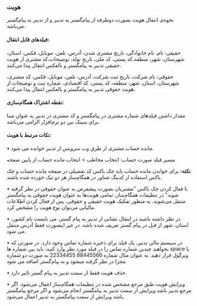 ### هویت 

نحوه‌ی انتقال هویت بصورت دوطرفه از پیام‌گستر به تدبیر و از تدبیر به پیام‌گستر می‌باشد.

#### فیلدهای قابل انتقال:

حقیقی: نام، نام خانوادگی، تاریخ مشتری شدن،  آدرس، تلفن، موبایل، فکس، استان، شهرستان، شهر، منطقه،کد پستی، کد ملی، تاریخ تولد، توضیحات،کد مشتری از هویت حقیقی تدبیر به پیامگستر و بالعکس انتقال پیدا می‌کنند.

حقوقی: نام شرکت، تاریخ ثبت شرکت، آدرس، تلفن، موبایل، فکس، کد مشتری، شهرستان، استان، شهر، منطقه، کد پستی، کد اقتصادی، شماره ثبت و توضیحات از هویت حقوقی تدبیر به پیامگستر و بالعکس انتقال پیدا می‌کنند.

#### نقطه اشتراک همگام‌سازی:

مقدار داشتن فیلدهای شماره مشتری در پیامگستر و کد مشتری در تدبیر به عنوان مبنا برای سینک بین دو نرم‌افزار الزامی می‌باشد.

#### نکات مرتبط با هویت:

•	مانده حساب مشتری از طرق وب سرویس از  تدبیر خوانده می شود. 

مسیر فیلد صورت حساب: انتخاب مخاطب > انتخاب مانده حساب از پایین صفحه

**نکته:** برای خواندن مانده حساب باید چک باکس کد تفصیلی در صفحه مانده حساب و چک باکس استفاده از کدینگ شناور در همگام‌ساز هر دو تیک خورده شده باشند.

•	با فعال کردن چک باکس "مشتریان بصورت پیشفرض به عنوان حقوقی در نظر گرفته شوند" در تنظیمات همگام‌ساز، تمامی هویت‌ها به عنوان هویت حقوقی به پیامگستر منتقل می‌شوند. به منظور تفکیک هویت حقیقی و حقوقی، پس از فعال کردن اطلاعات مالیاتی می‌توان نوع هویت را مشخص کرد.

•	در نظر داشته باشید در انتقال نشانی از تدبیر به پیام گستر، می بایست نام کشور، استان، شهر از قبل در پیام گستر تعریف شده باشد، در غیر اینصورت فقط آدرس منتقل می شود.

•	در سیستم مالی تدبیر، یک فیلد برای ذخیره شماره تماس وجود دارد. در صورتی که بخواهید چندین شماره تماس را در فیلد مورد نظر وارد کنید، باید بین شماره ها space یا ویرگول قرار دهید. به عنوان مثال شماره 88445566 22334455 به صورت دو شماره مجزا در نظر گرفته میشود و به پیام‌گستر اضافه می شود.  

•	 حذف هویت فقط از سمت تدبیر به پیام گستر تاثیر دارد.

•	ویرایش هویت طبق مرجع مشخص شده در تنظیمات همگام‌ساز اعمال ‌می‌شود. اگر مرجع تدبیر باشد ویرایش از سمت تدبیر به پیامگستر انجام می‌شود و اگر مرجع پیامگستر باشد ویرایش از سمت پیامگستر به تدبیر اعمال می‌شود.
